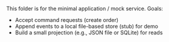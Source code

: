 This folder is for the minimal application / mock service.
Goals:
- Accept command requests (create order)
- Append events to a local file-based store (stub) for demo
- Build a small projection (e.g., JSON file or SQLite) for reads

